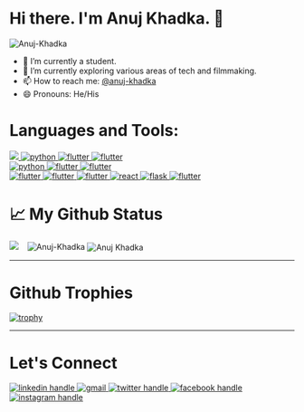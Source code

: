 # Hi there. I'm Anuj Khadka. 👋
<!-- ![](https://visitor-badge.glitch.me/badge?page_id=Anuj-Khadka) -->
<p align="left">
    <img src="https://komarev.com/ghpvc/?username=Anuj-Khadka&label=Profile%20views&color=0e75b6&style=for-the-badge"
        alt="Anuj-Khadka" />
</p>


- 🔭 I’m currently a student.
- 🌱 I’m currently exploring various areas of tech and filmmaking.
- 📫 How to reach me: [@anuj-khadka](https://linkedin.com/in/anuj-khadka)
- 😄 Pronouns: He/His




# Languages and Tools:
<p align="left">
    <a href="https://linkedin.com/in/anuj-khadka/" target="_blank" rel="noreferrer">
        <img src="https://img.shields.io/badge/html5-E34F26?style=for-the-badge&logo=html&logoColor=white" />
    </a>
    <a href="https://twitter.com/Anuj_Khadka008" target="_blank" rel="noreferrer">
        <img src="https://img.shields.io/badge/css3-1572B6?style=for-the-badge&logo=css&logoColor=blue"
            alt="python" />
    </a>
    <a href="https://www.facebook.com/anujkhadka008" target="_blank" rel="noreferrer"> <img
            src="https://img.shields.io/badge/javascript-F7DF1E?style=for-the-badge&logo=javascript&logoColor=white"
            alt="flutter" />
    </a> 
    <a href="https://www.facebook.com/anujkhadka008" target="_blank" rel="noreferrer"> <img
            src="https://img.shields.io/badge/bootstrap-7952B3?style=for-the-badge&logo=bootstrap&logoColor=white"
            alt="flutter" />
    </a>   
    <br />
    <a href="https://www.facebook.com/anujkhadka008" target="_blank" rel="noreferrer"> <img
            src="https://img.shields.io/badge/python-3776AB?style=for-the-badge&logo=python&logoColor=white"
            alt="python" />
    </a>   
    <a href="https://www.facebook.com/anujkhadka008" target="_blank" rel="noreferrer"> <img
            src="https://img.shields.io/badge/c-A8B9CC?style=for-the-badge&logo=c&logoColor=white"
            alt="flutter" />
    </a>
    <a href="https://www.facebook.com/anujkhadka008" target="_blank" rel="noreferrer"> <img
            src="https://img.shields.io/badge/django-092E20?style=for-the-badge&logo=django&logoColor=white"
            alt="flutter" />
   </a>     
<!--  <a href="https://www.facebook.com/anujkhadka008" target="_blank" rel="noreferrer"> <img
            src="https://img.shields.io/badge/mysql-4479A1?style=for-the-badge&logo=mysql&logoColor=white"
            alt="mysql" /> -->
    </a>  
    <br />
    <a href="https://www.facebook.com/anujkhadka008" target="_blank" rel="noreferrer"> <img
            src="https://img.shields.io/badge/git-F05032?style=for-the-badge&logo=git&logoColor=white"
            alt="flutter" />
    </a>   
    <a href="https://www.facebook.com/anujkhadka008" target="_blank" rel="noreferrer"> <img
            src="https://img.shields.io/badge/github-181717?style=for-the-badge&logo=github&logoColor=white"
            alt="flutter" />
    </a>   
    <a href="https://www.facebook.com/anujkhadka008" target="_blank" rel="noreferrer"> <img
            src="https://img.shields.io/badge/figma-F24E1E?style=for-the-badge&logo=figma&logoColor=white"
            alt="flutter" />
    </a>  
    <a href="https://www.facebook.com/anujkhadka008" target="_blank" rel="noreferrer"> <img
            src="https://img.shields.io/badge/React-F24E1E?style=for-the-badge&logo=figma&logoColor=white"
            alt="react" />
    </a>  
    <a href="https://www.facebook.com/anujkhadka008" target="_blank" rel="noreferrer"> <img
            src="https://img.shields.io/badge/Flask-F24E1E?style=for-the-badge&logo=figma&logoColor=white"
            alt="flask" />
    </a>  
<a href="https://www.facebook.com/anujkhadka008" target="_blank" rel="noreferrer"> <img
            src="https://img.shields.io/badge/figma-F24E1E?style=for-the-badge&logo=figma&logoColor=white"
            alt="flutter" />
    </a>  
</p>





# 📈 My Github Status
<p align="left"> 
<p>
    <img src="https://github-readme-stats.vercel.app/api?username=Anuj-Khadka&&show_icons=true&count_private=true&theme=dark&border_radius=15%&hide_border=true" />&nbsp;&nbsp;&nbsp; 
    <!-- <img src"https://github-readme-stats.vercel.app/api?username=Anuj-Khadka&count_private=true&theme=dark&border_radius=15%&hide_border=true" /> &nbsp;&nbsp;&nbsp; -->
    <img src="https://github-readme-stats.vercel.app/api/top-langs?username=Anuj-Khadka&show_icons=true&locale=en&theme=dark&border_radius=15%&hide_border=true"
        alt="Anuj-Khadka" />
   <img align="center" src="https://streak-stats.demolab.com/?user=Anuj-Khadka&theme=dark&border_radius=15%&hide_border=true" alt="Anuj Khadka" /> 
<!-- <img src="https://github-readme-streak-stats.herokuapp.com?user=anuj-khadka&theme=dark&hide_border=true&border_radius=70" alt="Anuj-Khadka_streak" /> -->

</p>


---
# Github Trophies
<!-- <p align="left">
    <a href="https://github.com/ryo-ma/github-profile-trophy">
        <img src="https://github-profile-trophy.vercel.app/?username=Anuj-Khadka&theme=dark&border_radius=15%&hide_border=true" alt="Anuj-Khadka" />
    </a>
</p> -->
[![trophy](https://github-profile-trophy.vercel.app/?username=Anuj-Khadka&theme=onedark&row=1&no-frame=true&no-bg=true&margin-w=15&margin-h=15)](https://github.com/ryo-ma/github-profile-trophy)

___

# Let's Connect

<p align="left">
    <a href="https://linkedin.com/in/anuj-khadka/" target="_blank" rel="noreferrer">
        <img src="https://img.shields.io/badge/Linkedin-0A66C2?style=for-the-badge&logo=linkedin&logoColor=white" alt="linkedin handle"/>
    </a>
    <a href="sendto:anujkhadka008@gmail.com" target="_blank" rel="noreferrer"> 
      <img src="https://img.shields.io/badge/Gmail-EA4335?style=for-the-badge&logo=gmail&logoColor=white"
            alt="gmail" />
    </a>
    <a href="https://twitter.com/Anuj_Khadka008" target="_blank" rel="noreferrer">
        <img src="https://img.shields.io/badge/twitter-1DA1F2?style=for-the-badge&logo=twitter&logoColor=blue"
            alt="twitter handle" />
    </a>
    <a href="https://www.facebook.com/anujkhadka008" target="_blank" rel="noreferrer"> <img
            src="https://img.shields.io/badge/facebook-1877F2?style=for-the-badge&logo=facebook&logoColor=white"
            alt="facebook handle" />
    </a> 
    <a href="sendto:anujkhadka008@gmail.com" target="_blank" rel="noreferrer"> 
      <img src="https://img.shields.io/badge/instagram-E4405F?style=for-the-badge&logo=instagram&logoColor=white"
            alt="instagram handle" />
    </a>
</p>

